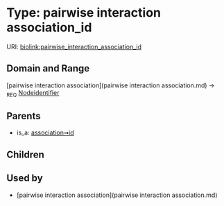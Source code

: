 
# Type: pairwise interaction association_id




URI: [biolink:pairwise_interaction_association_id](https://w3id.org/biolink/vocab/pairwise_interaction_association_id)


## Domain and Range

[pairwise interaction association](pairwise interaction association.md) ->  <sub>REQ</sub> [Nodeidentifier](type/Nodeidentifier.md)

## Parents

 *  is_a: [association➞id](association_id.md)

## Children


## Used by

 * [pairwise interaction association](pairwise interaction association.md)
